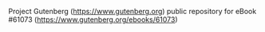 Project Gutenberg (https://www.gutenberg.org) public repository for eBook #61073 (https://www.gutenberg.org/ebooks/61073)

